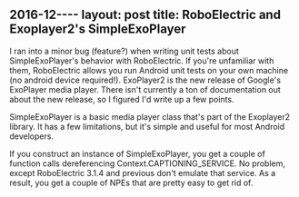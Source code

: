 2016-12----
layout: post
title: RoboElectric and Exoplayer2's SimpleExoPlayer
---

I ran into a minor bug (feature?) when writing unit tests about SimpleExoPlayer's behavior with RoboElectric. If you're unfamiliar with them, RoboElectric allows you run Android unit tests on your own machine
(no android device required!). ExoPlayer2 is the new release of Google's ExoPlayer media player. There isn't currently a ton of documentation out about the new release, so I figured I'd write up a few points.

SimpleExoPlayer is a basic media player class that's part of the Exoplayer2 library. It has a few limitations, but it's simple and useful for most Android developers. 

If you construct an instance of SimpleExoPlayer, you get a couple of function calls dereferencing Context.CAPTIONING_SERVICE.
 No problem, except RoboElectric 3.1.4 and previous don't emulate that service. As a result, you get a couple of NPEs that are pretty easy to get rid of. 



